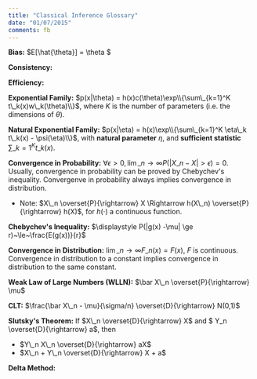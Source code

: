 ```yaml
---
title: "Classical Inference Glossary"
date: "01/07/2015"
comments: fb
---
```


**Bias:** $E[\hat{\theta}] = \theta $

**Consistency:**

**Efficiency:**

**Exponential Family:** $p(x|\theta) = h(x)c(\theta)\exp\\{\sum\_{k=1}^K t\_k(x)w\_k(\theta)\\}$, where $K$ is the number of parameters (i.e. the dimensions of $\theta$).

**Natural Exponential Family:** 
$p(x|\eta) = h(x)\exp\\{\sum\_{k=1}^K \eta\_k t\_k(x) - \psi(\eta)\\}$, with **natural parameter** $\eta$, and **sufficient statistic** $\sum\_{k=1}^K t\_k(x)$.

**Convergence in Probability:** $\forall \epsilon \gt 0, \lim\_{n\rightarrow\infty} P(|X\_n-X|>\epsilon) = 0$. Usually, convergence in probability can be proved by Chebychev's inequality. Convergenve in probability always implies convergence in distribution.

- Note: $X\_n \overset{P}{\rightarrow} X \Rightarrow h(X\_n) \overset{P}{\rightarrow} h(X)$, for $h(\cdot)$ a continuous function.

**Chebychev's Inequality:** $\displaystyle P(|g(x) -\mu| \ge r)~\le~\frac{E(g(x))}{r}$

**Convergence in Distribution:** $\lim\_{n\rightarrow\infty} F\_n(x) = F(x)$, $F$ is continuous. Convergence in distribution to a constant implies convergence in distribution to the same constant.

**Weak Law of Large Numbers (WLLN):** $\bar X\_n \overset{P}{\rightarrow} \mu$

**CLT:** $\frac{\bar X\_n - \mu}{\sigma/n} \overset{D}{\rightarrow} N(0,1)$ 

**Slutsky's Theorem:** If $X\_n \overset{D}{\rightarrow} X$ and $ Y\_n \overset{D}{\rightarrow} a$, then

- $Y\_n X\_n \overset{D}{\rightarrow} aX$
- $X\_n + Y\_n \overset{D}{\rightarrow} X + a$

**Delta Method:**

